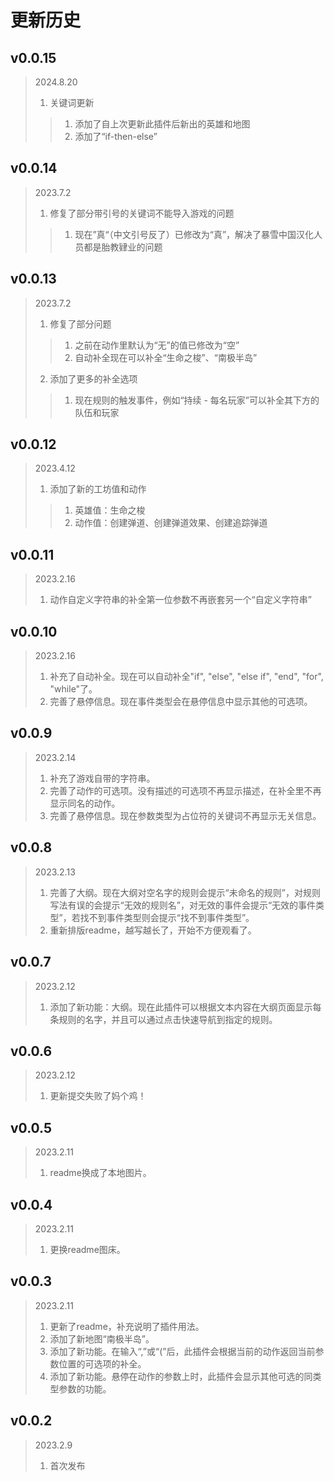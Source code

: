 # 更新历史

## v0.0.15
> 2024.8.20
>1. 关键词更新
>>1. 添加了自上次更新此插件后新出的英雄和地图
>>2. 添加了“if-then-else”

## v0.0.14
> 2023.7.2
>1. 修复了部分带引号的关键词不能导入游戏的问题
>>1. 现在”真“（中文引号反了）已修改为“真”，解决了暴雪中国汉化人员都是胎教肄业的问题

## v0.0.13
> 2023.7.2
>1. 修复了部分问题
>>1. 之前在动作里默认为“无”的值已修改为“空”
>>1. 自动补全现在可以补全“生命之梭”、“南极半岛”
>2. 添加了更多的补全选项
>>1. 现在规则的触发事件，例如“持续 - 每名玩家”可以补全其下方的队伍和玩家

## v0.0.12
> 2023.4.12
>1. 添加了新的工坊值和动作
>>1. 英雄值：生命之梭
>>1. 动作值：创建弹道、创建弹道效果、创建追踪弹道

## v0.0.11
> 2023.2.16
>1. 动作自定义字符串的补全第一位参数不再嵌套另一个“自定义字符串”

## v0.0.10
> 2023.2.16
>1. 补充了自动补全。现在可以自动补全"if", "else", "else if", "end", "for", "while"了。
>1. 完善了悬停信息。现在事件类型会在悬停信息中显示其他的可选项。

## v0.0.9
> 2023.2.14
>1. 补充了游戏自带的字符串。
>1. 完善了动作的可选项。没有描述的可选项不再显示描述，在补全里不再显示同名的动作。
>1. 完善了悬停信息。现在参数类型为占位符的关键词不再显示无关信息。

## v0.0.8
> 2023.2.13
>1. 完善了大纲。现在大纲对空名字的规则会提示“未命名的规则”，对规则写法有误的会提示“无效的规则名”，对无效的事件会提示“无效的事件类型”，若找不到事件类型则会提示“找不到事件类型”。
>1. 重新排版readme，越写越长了，开始不方便观看了。

## v0.0.7
> 2023.2.12
>1. 添加了新功能：大纲。现在此插件可以根据文本内容在大纲页面显示每条规则的名字，并且可以通过点击快速导航到指定的规则。

## v0.0.6
> 2023.2.12
>1. 更新提交失败了妈个鸡！

## v0.0.5
> 2023.2.11
>1. readme换成了本地图片。

## v0.0.4
> 2023.2.11
>1. 更换readme图床。

## v0.0.3
> 2023.2.11
>1. 更新了readme，补充说明了插件用法。
>2. 添加了新地图“南极半岛”。
>3. 添加了新功能。在输入“,”或“(”后，此插件会根据当前的动作返回当前参数位置的可选项的补全。
>3. 添加了新功能。悬停在动作的参数上时，此插件会显示其他可选的同类型参数的功能。

## v0.0.2
> 2023.2.9
>1. 首次发布